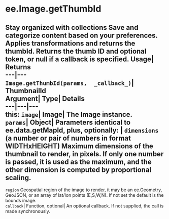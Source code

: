  
#  ee.Image.getThumbId 
Stay organized with collections  Save and categorize content based on your preferences. 
Applies transformations and returns the thumbId. 
Returns the thumb ID and optional token, or null if a callback is specified.
Usage| Returns  
---|---  
`Image.getThumbId(params,  _callback_)`| ThumbnailId  
Argument| Type| Details  
---|---|---  
this: `image`| Image| The Image instance.  
`params`| Object| Parameters identical to ee.data.getMapId, plus, optionally:  | ` dimensions ` (a number or pair of numbers in format WIDTHxHEIGHT) Maximum dimensions of the thumbnail to render, in pixels. If only one number is passed, it is used as the maximum, and the other dimension is computed by proportional scaling.  
---  
` region ` Geospatial region of the image to render, it may be an ee.Geometry, GeoJSON, or an array of lat/lon points (E,S,W,N). If not set the default is the bounds image.  
`callback`| Function, optional| An optional callback. If not supplied, the call is made synchronously.  
